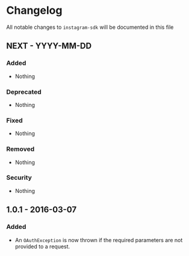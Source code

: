 # Changelog

All notable changes to `instagram-sdk` will be documented in this file

## NEXT - YYYY-MM-DD

### Added
- Nothing

### Deprecated
- Nothing

### Fixed
- Nothing

### Removed
- Nothing

### Security
- Nothing

## 1.0.1 - 2016-03-07

### Added
- An `OAuthException` is now thrown if the required parameters are not provided to a request.
